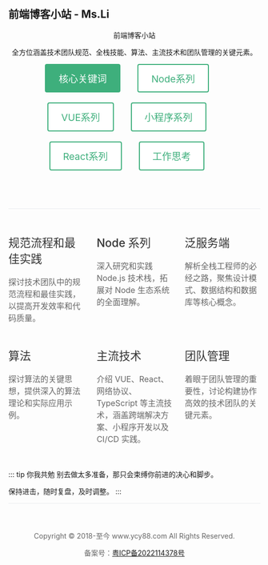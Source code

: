 ## 前端博客小站 - Ms.Li

<main class="home">
  <header class="hero">
    <!-- <img src="/images/yb.png" alt="V8程序" class="yb-img"> -->
    <div class="yb-title">前端博客小站</div>
    <p class="description">全方位涵盖技术团队规范、全栈技能、算法、主流技术和团队管理的关键元素。</p>
    <p class="actions">
      <a class="route-link action-button primary" href="/keywords/" aria-label="核心关键词">核心关键词 </a>
      <a class="route-link action-button secondary" href="/node/" aria-label="Node系列">Node系列</a>
      <a class="route-link action-button secondary" href="/vue/" aria-label="VUE系列">VUE系列</a>
      <a class="route-link action-button secondary" href="/mp/" aria-label="小程序系列">小程序系列</a>
      <a class="route-link action-button secondary" href="/react/" aria-label="React系列">React系列</a>
      <a class="route-link action-button secondary" href="/informal-essay/" aria-label="工作思考">工作思考</a>
    </p>
  </header>
  <div class="features">
    <div class="feature">
      <h2>规范流程和最佳实践</h2>
      <p>探讨技术团队中的规范流程和最佳实践，以提高开发效率和代码质量。</p>
    </div>
    <div class="feature">
      <h2>Node 系列</h2>
      <p>深入研究和实践 Node.js 技术栈，拓展对 Node 生态系统的全面理解。</p>
    </div>
    <div class="feature">
      <h2>泛服务端</h2>
      <p>解析全栈工程师的必经之路，聚焦设计模式、数据结构和数据库等核心概念。</p>
    </div>
    <div class="feature">
      <h2>算法</h2>
      <p>探讨算法的关键思想，提供深入的算法理论和实际应用示例。</p>
    </div>
    <div class="feature">
      <h2>主流技术</h2>
      <p>介绍 VUE、React、网络协议、TypeScript 等主流技术，涵盖跨端解决方案、小程序开发以及 CI/CD 实践。</p>
    </div>
    <div class="feature">
      <h2>团队管理</h2>
      <p>着眼于团队管理的重要性，讨论构建协作高效的技术团队的关键元素。</p>
    </div>
   
  </div>

::: tip 你我共勉
别去做太多准备，那只会束缚你前进的决心和脚步。

保持进击，随时复盘，及时调整。
:::

  <!-- Copyright © www.ycy88.com All Rights Reserved. 备案号：粤ICP备2022114378号 -->
  <div class="footer">
    <p>Copyright © 2018-至今 www.ycy88.com All Rights Reserved. </p>
    <p>备案号：<a class="route-link action-button secondary" href="http://beian.miit.gov.cn">粤ICP备2022114378号</a></p>
  </div>
  
</main>

<style>
  
  .vp-doc h2 {
    border-top: none !important;
  }
  .yb-img {
    margin: 0 auto;
    width: 180px;
    height: 180px
  }
  .theme-container.no-sidebar.has-toc .vp-page{
    padding-inline-end: 0 !important;
  }
  .theme-hope-content {
    max-width: 100% !important;
  }
  .home {
    padding: var(--navbar-height) 2rem 0;
    max-width: var(--homepage-width);
    margin: 0 auto;
    display: block;
  }
  .home .hero {
    text-align: center;
  }
  .home .hero .action-button {
    margin-bottom: 20px;
    margin-right: 30px;
    display: inline-block;
    font-size: 1.2rem;
    padding: 0.8rem 1.6rem;
    border-width: 2px;
    border-style: solid;
    border-radius: 4px;
    box-sizing: border-box;
    text-decoration: none;
  }
  .home .hero .action-button.primary {
    color: #fff;
    background-color: #3eaf7c;
    border-color: #3eaf7c;
  }
  .home .hero .action-button.secondary {
    color: #3eaf7c;
    background-color: #fff;
    border-color: #3eaf7c;
  }
  .home .hero .action-button.secondary:hover {
    color: #fff;
    background-color: #3eaf7c;
    border-color: #3eaf7c;
  }

  .home .features {
    border-top: 1px solid #eaecef;
    padding: 1.2rem 0;
    margin-top: 2.5rem;
    display: flex;
    flex-wrap: wrap;
    align-items: flex-start;
    align-content: stretch;
    justify-content: space-between;
  }
  .home .feature {
    flex-grow: 1;
    flex-basis: 30%;
    max-width: 30%;
  }
  .home .feature h2 {
    font-size: 1.4rem;
    font-weight: 500;
    border-bottom: none;
    padding-bottom: 0;
    color: #333;
  }
  .home .feature p {
    color: #666;
    font-size: 1rem;
  }
  .home .footer {
    padding: 2.5rem;
    border-top: 1px solid #eaecef;
    text-align: center;
    color: #666;
    font-size: 14px;
  }
</style>

